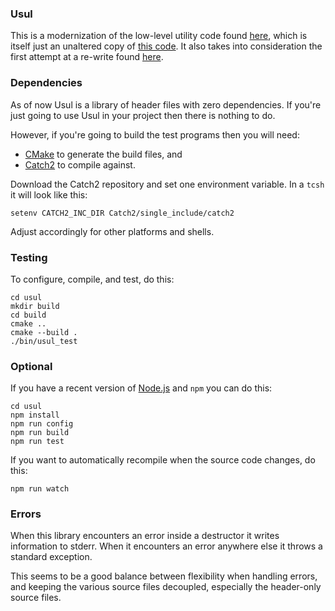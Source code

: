 ### Usul

This is a modernization of the low-level utility code found
[here](https://github.com/perryiv/cadkit/tree/master/Usul),
which is itself just an unaltered copy of
[this code](https://sourceforge.net/p/cadkit/code/HEAD/tree/trunk/Usul/).
It also takes into consideration the first attempt at a re-write found
[here](https://github.com/perryiv/haf/tree/master/Source/Usul).

### Dependencies

As of now Usul is a library of header files with zero dependencies.
If you're just going to use Usul in your project then there is nothing to do.

However, if you're going to build the test programs then you will need:

- [CMake](https://cmake.org/) to generate the build files, and
- [Catch2](https://github.com/catchorg/Catch2) to compile against.

Download the Catch2 repository and set one environment variable. In a `tcsh`
it will look like this:

    setenv CATCH2_INC_DIR Catch2/single_include/catch2

Adjust accordingly for other platforms and shells.

### Testing

To configure, compile, and test, do this:

    cd usul
    mkdir build
    cd build
    cmake ..
    cmake --build .
    ./bin/usul_test

### Optional

If you have a recent version of [Node.js](https://nodejs.org/) and `npm`
you can do this:

    cd usul
    npm install
    npm run config
    npm run build
    npm run test

If you want to automatically recompile when the source code changes, do this:

    npm run watch

### Errors

When this library encounters an error inside a destructor it writes information
to stderr. When it encounters an error anywhere else it throws a standard
exception.

This seems to be a good balance between flexibility when handling errors,
and keeping the various source files decoupled, especially the header-only
source files.
